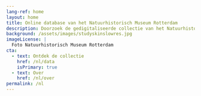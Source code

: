 ```yaml
---
lang-ref: home
layout: home
title: Online database van het Natuurhistorisch Museum Rotterdam
description: Doorzoek de gedigitaliseerde collectie van het Natuurhistorisch Museum Rotterdam, met <span data-ajax-url="https://api.gbif.org/v1/occurrence/search?dataset_key=a307e4d7-1de2-4adc-95d5-a0a8d5f57236&limit=0"></span> monsters waarvan <span data-ajax-url="https://api.gbif.org/v1/occurrence/search?dataset_key=a307e4d7-1de2-4adc-95d5-a0a8d5f57236&mediaType=StillImage&limit=0"></span> met foto('s).
background: /assets/images/studyskinslowres.jpg
imageLicense: |
  Foto Natuurhistorisch Museum Rotterdam
cta:
  - text: Ontdek de collectie
    href: /nl/data
    isPrimary: true
  - text: Over
    href: /nl/over
permalink: /nl
---
```




